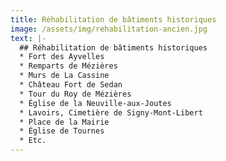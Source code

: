 ```yaml
---
title: Réhabilitation de bâtiments historiques
image: /assets/img/rehabilitation-ancien.jpg
text: |-
  ## Réhabilitation de bâtiments historiques
  * Fort des Ayvelles
  * Remparts de Mézières
  * Murs de La Cassine
  * Château Fort de Sedan
  * Tour du Roy de Mézières
  * Église de la Neuville-aux-Joutes
  * Lavoirs, Cimetière de Signy-Mont-Libert
  * Place de la Mairie
  * Église de Tournes
  * Etc.
---
```

